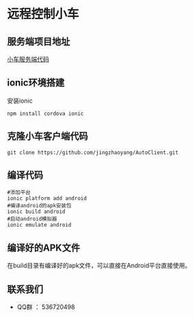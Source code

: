 # 远程控制小车

## 服务端项目地址

[小车服务端代码](https://github.com/jingzhaoyang/carServer)

## ionic环境搭建

安装ionic
```
npm install cordova ionic
```

## 克隆小车客户端代码

```
git clone https://github.com/jingzhaoyang/AutoClient.git
```

## 编译代码

```
#添加平台
ionic platform add android
#编译android的apk安装包
ionic build android
#启动android模拟器
ionic emulate android
```

## 编译好的APK文件

在build目录有编译好的apk文件，可以直接在Android平台直接使用。

## 联系我们

* QQ群 ： 536720498

